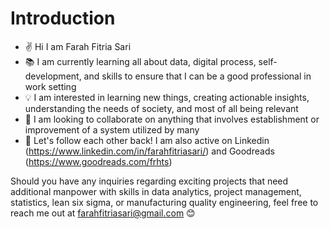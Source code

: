 # Introduction
- ✌️ Hi I am Farah Fitria Sari
- 📚 I am currently learning all about data, digital process, self-development, and skills to ensure that I can be a good professional in work setting
- 💡 I am interested in learning new things, creating actionable insights, understanding the needs of society, and most of all  being relevant
- 🤝 I am looking to collaborate on anything that involves establishment or improvement of a system utilized by many
- 🔗 Let's follow each other back! I am also active on Linkedin (https://www.linkedin.com/in/farahfitriasari/) and Goodreads (https://www.goodreads.com/frhts)

Should you have any inquiries regarding exciting projects that need additional manpower with skills in data analytics, project management, statistics, lean six sigma, or manufacturing quality engineering, feel free to reach me out at farahfitriasari@gmail.com 😊
